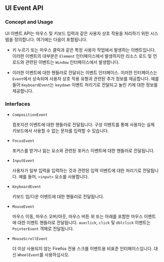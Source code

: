 ## UI Event API

### Concept and Usage

UI 이벤트 API는 마우스 및 키보드 입력과 같은 사용자 상호 작용을 처리하기 위한 시스템을 정의합니다. 여기에는 다음이 포함됩니다.

- 키 누르기 또는 마우스 클릭과 같은 특정 사용자 작업에서 발생하는 이벤트입니다. 이러한 이벤트의 대부분은 `Element` 인터페이스에서 발생하지만 리소스 로드 및 언로드와 관련된 이벤트는 `Window` 인터페이스에서 발생합니다.

- 이러한 이벤트에 대한 핸들러로 전달되는 이벤트 인터페이스. 이러한 인터페이스는 `Event`에서 상속되며 사용자 상호 작용 유형과 관련된 추가 정보를 제공합니다. 예를 들어 `KeyboardEvent`는 `keydown` 이벤트 처리기로 전달되고 눌린 키에 대한 정보를 제공합니다.

### Interfaces

- `CompositionEvent`

  컴포지션 이벤트에 대한 핸들러로 전달됩니다. 구성 이벤트를 통해 사용자는 실제 키보드에서 사용할 수 없는 문자를 입력할 수 있습니다.

* `FocusEvent`

  포커스를 받거나 잃는 요소와 관련된 포커스 이벤트에 대한 핸들러로 전달됩니다.

* `InputEvent`

  사용자가 일부 입력을 입력하는 것과 관련된 입력 이벤트에 대한 처리기로 전달됩니다. 예를 들어, `<input>` 요소를 사용합니다.

* `KeyboardEvent`

  키보드 업/다운 이벤트에 대한 핸들러로 전달됩니다.

* `MouseEvent`

  마우스 이동, 마우스 오버/아웃, 마우스 버튼 위 또는 아래를 포함한 마우스 이벤트에 대한 이벤트 핸들러로 전달됩니다. `auxclick`, `click` 및 `dblclick` 이벤트는 `PointerEvent` 객체로 전달됩니다.

* `MouseScrollEvent`

  더 이상 사용되지 않는 Firefox 전용 스크롤 이벤트용 비표준 인터페이스입니다. 대신 `WheelEvent`를 사용하십시오.

